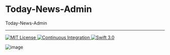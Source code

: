 # Today-News-Admin
Today-News-Admin

---

<p align="left">
    <a href="LICENSE">
        <img src="http://img.shields.io/badge/license-MIT-brightgreen.svg" alt="MIT License">
    </a>
    <a href="https://github.com/Perfect-Server-Swift-LearnGuide">
        <img src="https://img.shields.io/badge/build-passing-brightgreen.svg" alt="Continuous Integration">
    </a>
    <a href="https://swift.org">
        <img src="http://img.shields.io/badge/swift-3.0-brightgreen.svg" alt="Swift 3.0">
    </a>
</p>

![image](https://github.com/Perfect-Server-Swift-LearnGuide/Today-News-Admin/i.png)

